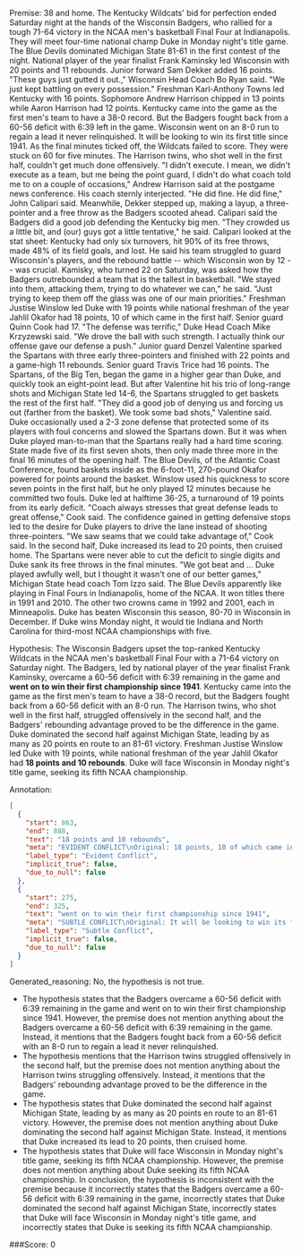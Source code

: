 
Premise:
38 and home. The Kentucky Wildcats' bid for perfection ended Saturday night at the hands of the Wisconsin Badgers, who rallied for a tough 71-64 victory in the NCAA men's basketball Final Four at Indianapolis. They will meet four-time national champ Duke in Monday night's title game. The Blue Devils dominated Michigan State 81-61 in the first contest of the night. National player of the year finalist Frank Kaminsky led Wisconsin with 20 points and 11 rebounds. Junior forward Sam Dekker added 16 points. "These guys just gutted it out.," Wisconsin Head Coach Bo Ryan said. "We just kept battling on every possession." Freshman Karl-Anthony Towns led Kentucky with 16 points. Sophomore Andrew Harrison chipped in 13 points while Aaron Harrison had 12 points. Kentucky came into the game as the first men's team to have a 38-0 record. But the Badgers fought back from a 60-56 deficit with 6:39 left in the game. Wisconsin went on an 8-0 run to regain a lead it never relinquished. It will be looking to win its first title since 1941. As the final minutes ticked off, the Wildcats failed to score. They were stuck on 60 for five minutes. The Harrison twins, who shot well in the first half, couldn't get much done offensively. "I didn't execute. I mean, we didn't execute as a team, but me being the point guard, I didn't do what coach told me to on a couple of occasions," Andrew Harrison said at the postgame news conference. His coach sternly interjected. "He did fine. He did fine," John Calipari said. Meanwhile, Dekker stepped up, making a layup, a three-pointer and a free throw as the Badgers scooted ahead. Calipari said the Badgers did a good job defending the Kentucky big men. "They crowded us a little bit, and (our) guys got a little tentative," he said. Calipari looked at the stat sheet: Kentucky had only six turnovers, hit 90% of its free throws, made 48% of its field goals, and lost. He said his team struggled to guard Wisconsin's players, and the rebound battle -- which Wisconsin won by 12 -- was crucial. Kamisky, who turned 22 on Saturday, was asked how the Badgers outrebounded a team that is the tallest in basketball. "We stayed into them, attacking them, trying to do whatever we can," he said. "Just trying to keep them off the glass was one of our main priorities." Freshman Justise Winslow led Duke with 19 points while national freshman of the year Jahlil Okafor had 18 points, 10 of which came in the first half. Senior guard Quinn Cook had 17. "The defense was terrific," Duke Head Coach Mike Krzyzewski said. "We drove the ball with such strength. I actually think our offense gave our defense a push." Junior guard Denzel Valentine sparked the Spartans with three early three-pointers and finished with 22 points and a game-high 11 rebounds. Senior guard Travis Trice had 16 points. The Spartans, of the Big Ten, began the game in a higher gear than Duke, and quickly took an eight-point lead. But after Valentine hit his trio of long-range shots and Michigan State led 14-6, the Spartans struggled to get baskets the rest of the first half. "They did a good job of denying us and forcing us out (farther from the basket). We took some bad shots," Valentine said. Duke occasionally used a 2-3 zone defense that protected some of its players with foul concerns and slowed the Spartans down. But it was when Duke played man-to-man that the Spartans really had a hard time scoring. State made five of its first seven shots, then only made three more in the final 16 minutes of the opening half. The Blue Devils, of the Atlantic Coast Conference, found baskets inside as the 6-foot-11, 270-pound Okafor powered for points around the basket. Winslow used his quickness to score seven points in the first half, but he only played 12 minutes because he committed two fouls. Duke led at halftime 36-25, a turnaround of 19 points from its early deficit. "Coach always stresses that great defense leads to great offense," Cook said. The confidence gained in getting defensive stops led to the desire for Duke players to drive the lane instead of shooting three-pointers. "We saw seams that we could take advantage of," Cook said. In the second half, Duke increased its lead to 20 points, then cruised home. The Spartans were never able to cut the deficit to single digits and Duke sank its free throws in the final minutes. "We got beat and ...  Duke played awfully well, but I thought it wasn't one of our better games," Michigan State head coach Tom Izzo said. The Blue Devils apparently like playing in Final Fours in Indianapolis, home of the NCAA. It won titles there in 1991 and 2010. The other two crowns came in 1992 and 2001, each in Minneapolis. Duke has beaten Wisconsin this season, 80-70 in Wisconsin in December. If Duke wins Monday night, it would tie Indiana and North Carolina for third-most NCAA championships with five.


Hypothesis:
The Wisconsin Badgers upset the top-ranked Kentucky Wildcats in the NCAA men's basketball Final Four with a 71-64 victory on Saturday night. The Badgers, led by national player of the year finalist Frank Kaminsky, overcame a 60-56 deficit with 6:39 remaining in the game and **went on to win their first championship since 1941**. Kentucky came into the game as the first men's team to have a 38-0 record, but the Badgers fought back from a 60-56 deficit with an 8-0 run. The Harrison twins, who shot well in the first half, struggled offensively in the second half, and the Badgers' rebounding advantage proved to be the difference in the game. Duke dominated the second half against Michigan State, leading by as many as 20 points en route to an 81-61 victory. Freshman Justise Winslow led Duke with 19 points, while national freshman of the year Jahlil Okafor had **18 points and 10 rebounds**. Duke will face Wisconsin in Monday night's title game, seeking its fifth NCAA championship.

Annotation:
```json
[
  {
    "start": 863,
    "end": 888,
    "text": "18 points and 10 rebounds",
    "meta": "EVIDENT CONFLICT\nOriginal: 18 points, 10 of which came in the first half\nGenerated: 18 points and 10 rebounds",
    "label_type": "Evident Conflict",
    "implicit_true": false,
    "due_to_null": false
  },
  {
    "start": 275,
    "end": 325,
    "text": "went on to win their first championship since 1941",
    "meta": "SUBTLE CONFLICT\nOriginal: It will be looking to win its first title since 1941\nGenerated: went on to win their first championship since 1941",
    "label_type": "Subtle Conflict",
    "implicit_true": false,
    "due_to_null": false
  }
]
```

Generated_reasoning:
No, the hypothesis is not true. 
- The hypothesis states that the Badgers overcame a 60-56 deficit with 6:39 remaining in the game and went on to win their first championship since 1941. However, the premise does not mention anything about the Badgers overcame a 60-56 deficit with 6:39 remaining in the game. Instead, it mentions that the Badgers fought back from a 60-56 deficit with an 8-0 run to regain a lead it never relinquished. 
- The hypothesis mentions that the Harrison twins struggled offensively in the second half, but the premise does not mention anything about the Harrison twins struggling offensively. Instead, it mentions that the Badgers' rebounding advantage proved to be the difference in the game. 
- The hypothesis states that Duke dominated the second half against Michigan State, leading by as many as 20 points en route to an 81-61 victory. However, the premise does not mention anything about Duke dominating the second half against Michigan State. Instead, it mentions that Duke increased its lead to 20 points, then cruised home. 
- The hypothesis states that Duke will face Wisconsin in Monday night's title game, seeking its fifth NCAA championship. However, the premise does not mention anything about Duke seeking its fifth NCAA championship. In conclusion, the hypothesis is inconsistent with the premise because it incorrectly states that the Badgers overcame a 60-56 deficit with 6:39 remaining in the game, incorrectly states that Duke dominated the second half against Michigan State, incorrectly states that Duke will face Wisconsin in Monday night's title game, and incorrectly states that Duke is seeking its fifth NCAA championship.

###Score:
0
